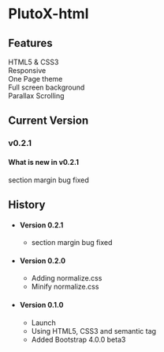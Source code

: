 # **PlutoX-html**

## Features
HTML5 & CSS3  
Responsive   
One Page theme  
Full screen background  
Parallax Scrolling

## Current Version
### v0.2.1  
#### What is new in v0.2.1  
section margin bug fixed

## History
- #### Version 0.2.1
  - section margin bug fixed
- #### Version 0.2.0
  - Adding normalize.css
  - Minify normalize.css
- #### Version 0.1.0
  - Launch
  - Using HTML5, CSS3 and semantic tag
  - Added Bootstrap 4.0.0 beta3
